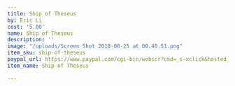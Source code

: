 ```yaml
---
title: Ship of Theseus
by: Eric Li
cost: '5.00'
name: Ship of Theseus
description: ''
image: "/uploads/Screen Shot 2018-08-25 at 00.40.51.png"
item_sku: ship-of-theseus
paypal_url: https://www.paypal.com/cgi-bin/webscr?cmd=_s-xclick&hosted_button_id=JM5Q685A6XULW
item_name: Ship of Theseus

---
```

